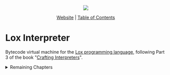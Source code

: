 <div align="center">
    <img src="https://craftinginterpreters.com/image/header.png">

  [Website][Crafting Interpreters] | [Table of Contents]
</div>

[Crafting Interpreters]: https://craftinginterpreters.com/
[Table of Contents]: https://craftinginterpreters.com/contents.html
[Lox programming language]: https://craftinginterpreters.com/the-lox-language.html

# Lox Interpreter
Bytecode virtual machine for the [Lox programming language], following Part 3 of the book "[Crafting Interpreters]".

<details>
<summary>Remaining Chapters</summary>

- 27. Classes and Instances
- 28. Methods and Initializers
- 29. Superclasses
- 30. Optimization 